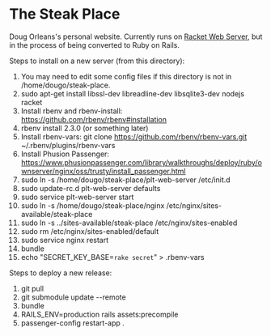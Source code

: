 # The Steak Place
Doug Orleans's personal website. Currently runs on [Racket Web Server](http://docs.racket-lang.org/web-server/),
but in the process of being converted to Ruby on Rails.

Steps to install on a new server (from this directory):

1. You may need to edit some config files if this directory is not in /home/dougo/steak-place.
2. sudo apt-get install libssl-dev libreadline-dev libsqlite3-dev nodejs racket
3. Install rbenv and rbenv-install: https://github.com/rbenv/rbenv#installation
4. rbenv install 2.3.0 (or something later)
5. Install rbenv-vars: git clone https://github.com/rbenv/rbenv-vars.git ~/.rbenv/plugins/rbenv-vars
6. Install Phusion Passenger: https://www.phusionpassenger.com/library/walkthroughs/deploy/ruby/ownserver/nginx/oss/trusty/install_passenger.html
7. sudo ln -s /home/dougo/steak-place/plt-web-server /etc/init.d
8. sudo update-rc.d plt-web-server defaults
9. sudo service plt-web-server start
10. sudo ln -s /home/dougo/steak-place/nginx /etc/nginx/sites-available/steak-place
11. sudo ln -s ../sites-available/steak-place /etc/nginx/sites-enabled
12. sudo rm /etc/nginx/sites-enabled/default
13. sudo service nginx restart
14. bundle
15. echo "SECRET_KEY_BASE=`rake secret`" > .rbenv-vars

Steps to deploy a new release:
1. git pull
2. git submodule update --remote
3. bundle
4. RAILS_ENV=production rails assets:precompile
5. passenger-config restart-app .
